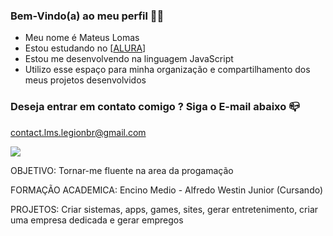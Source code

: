 ### Bem-Vindo(a) ao meu perfil 👋🥊

- Meu nome é Mateus Lomas
- Estou estudando no [[ALURA](https://www.alura.com.br)]
- Estou me desenvolvendo na linguagem JavaScript
- Utilizo esse espaço para minha organização e compartilhamento dos meus projetos desenvolvidos

### Deseja entrar em contato comigo ? Siga o E-mail abaixo 📪

contact.lms.legionbr@gmail.com

![](https://media.tenor.com/CklorS0ZlHMAAAAM/naruto-weird-face.gif)

OBJETIVO:
Tornar-me fluente na area da progamação 

FORMAÇÃO ACADEMICA:
Encino Medio - Alfredo Westin Junior (Cursando)

PROJETOS:
Criar sistemas, apps, games, sites, gerar entretenimento, criar uma empresa dedicada e gerar empregos
